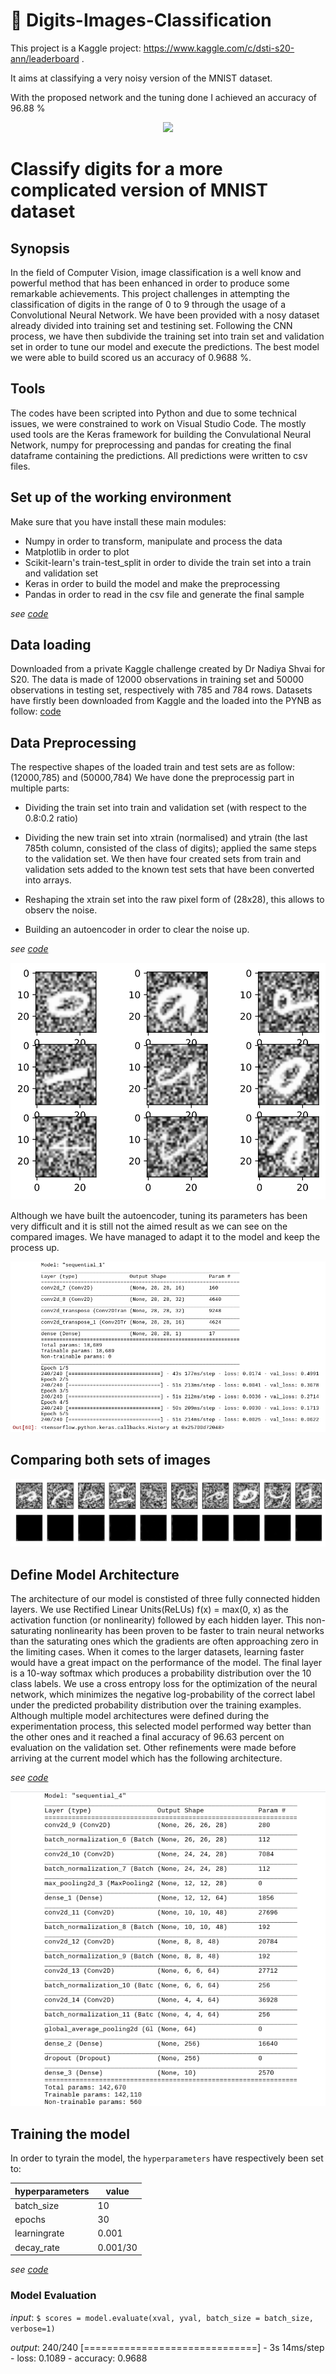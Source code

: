 # :open_file_folder: Digits-Images-Classification


This project is a Kaggle project: https://www.kaggle.com/c/dsti-s20-ann/leaderboard .

It aims at classifying a very noisy version of the MNIST dataset.

With the proposed network and the tuning done I achieved an accuracy of 96.88 %


<p align="center">
  <img src="https://miro.medium.com/max/2198/1*s9ZgQMdAbuUYKdoeCgrTZg.gif"/>
</p>

# Classify digits for a more complicated version of MNIST dataset

## Synopsis

In the field of Computer Vision, image classification is a well know and powerful method that has been enhanced in order to produce some remarkable achievements. This project challenges in attempting the classification of digits in the range of 0 to 9 through the usage of a Convolutional Neural Network. We have been provided with a nosy dataset already divided into training set and testining set. Following the CNN process, we have then subdivide the training set into train set and validation set in order to tune our model and execute the predictions. The best model we were able to build scored us an accuracy of 0.9688 %.

## Tools

The codes have been scripted into Python and due to some technical issues, we were constrained to work on Visual Studio Code. The mostly used tools are the Keras framework for building the Convulational Neural Network, numpy for preprocessing and pandas for creating the final dataframe containing the predictions. All predictions were written to csv files.

## Set up of the working environment

Make sure that you have install these main modules:

- Numpy in order to transform, manipulate and process the data
- Matplotlib in order to plot
- Scikit-learn's train-test_split in order to divide the train set into a train and validation set
- Keras in order to build the model and make the preprocessing
- Pandas in order to read in the csv file and generate the final sample

_see [code](https://github.com/IsmaelMekene/Digits-Classification-/blob/main/ANN_Digits_Classification.ipynb)_

## Data loading

Downloaded from a private Kaggle challenge created by Dr Nadiya Shvai for S20. The data is made of 12000 observations in training set and 50000 observations in testing set, respectively with 785 and 784 rows. Datasets have firstly been downloaded from Kaggle and the loaded into the PYNB as follow: [code](https://github.com/IsmaelMekene/Digits-Classification-/blob/main/ANN_Digits_Classification.ipynb)

## Data Preprocessing

The respective shapes of the loaded train and test sets are as follow: (12000,785) and (50000,784) We have done the preprocessig part in multiple parts:

- Dividing the train set into train and validation set (with respect to the 0.8:0.2 ratio)

- Dividing the new train set into xtrain (normalised) and ytrain (the last 785th column, consisted of the class of digits); applied the same steps to the validation set. We then have four created sets from train and validation sets added to the known test sets that have been converted into arrays.

- Reshaping the xtrain set into the raw pixel form of (28x28), this allows to observ the noise.

- Building an autoencoder in order to clear the noise up.

_see [code](https://github.com/IsmaelMekene/Digits-Classification-/blob/main/ANN_Digits_Classification.ipynb)_

<p align="center">
  <img src="https://github.com/IsmaelMekene/Metaheuristics--Stochastic-Optimization/blob/main/images/digitviz.svg"/>
</p>


Although we have built the autoencoder, tuning its parameters has been very difficult and it is still not the aimed result as we can see on the compared images. We have managed to adapt it to the model and keep the process up.

<p align="center">
  <img src="https://github.com/IsmaelMekene/Metaheuristics--Stochastic-Optimization/blob/main/images/modelconfig.png"/>
</p>


## Comparing both sets of images

<p align="center">
  <img src="https://github.com/IsmaelMekene/Metaheuristics--Stochastic-Optimization/blob/main/images/digitboth.svg"/>
</p>

## Define Model Architecture

The architecture of our model is constisted of three fully connected hidden layers. We use Rectified Linear Units(ReLUs) f(x) = max(0, x) as the activation function (or nonlinearity) followed by each hidden layer. This non-saturating nonlinearity has been proven to be faster to train neural networks than the saturating ones which the gradients are often approaching zero in the limiting cases. When it comes to the larger datasets, learning faster would have a great impact on the performance of the model. The final layer is a 10-way softmax which produces a probability distribution over the 10 class labels. We use a cross entropy loss for the optimization of the neural network, which minimizes the negative log-probability of the correct label under the predicted probability distribution over the training examples. Although multiple model architectures were defined during the experimentation process, this selected model performed way better than the other ones and it reached a final accuracy of 96.63 percent on evaluation on the validation set. Other refinements were made before arriving at the current model which has the following architecture.

_see [code](https://github.com/IsmaelMekene/Digits-Classification-/blob/main/ANN_Digits_Classification.ipynb)_

<p align="center">
  <img src="https://github.com/IsmaelMekene/Metaheuristics--Stochastic-Optimization/blob/main/images/trainigmodel.png"/>
</p>


## Training the model

In order to tyrain the model, the `hyperparameters` have respectively been set to:

hyperparameters | value |
--- | --- |
batch_size | 10 |
epochs | 30 |
learningrate | 0.001 |
decay_rate | 0.001/30 |

_see [code](https://github.com/IsmaelMekene/Digits-Classification-/blob/main/ANN_Digits_Classification.ipynb)_

### Model Evaluation

 _input_: `$ scores = model.evaluate(xval, yval, batch_size = batch_size, verbose=1)`
 
 _output_: 240/240 [==============================] - 3s 14ms/step - loss: 0.1089 - accuracy: 0.9688

